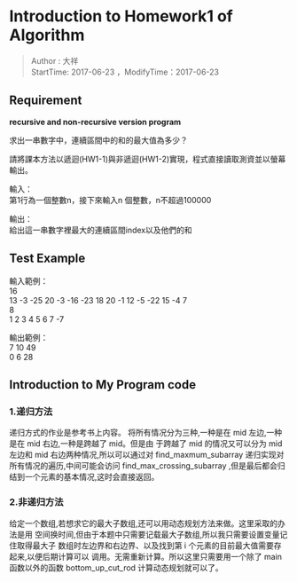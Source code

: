 # Introduction to Homework1 of Algorithm
> Author : 大祥  
> StartTime: 2017-06-23 ，ModifyTime：2017-06-23

## Requirement
**recursive and non-recursive version program**

求出一串數字中，連續區間中的和的最大值為多少？

請將課本方法以遞迴(HW1-1)與非遞迴(HW1-2)實現，程式直接讀取測資並以螢幕輸出。

輸入：  
第1行為一個整數n，接下來輸入n 個整數，n不超過100000  

輸出：  
給出這一串數字裡最大的連續區間index以及他們的和  

## Test Example
輸入範例：  
16  
13 -3 -25 20 -3 -16 -23 18 20 -1 12 -5 -22 15 -4 7   
8  
1 2 3 4 5 6 7 -7  

輸出範例：  
7 10 49  
0 6 28

## Introduction to My Program code
### 1.递归方法
递归方式的作业是参考书上内容。
将所有情况分为三种,一种是在 mid 左边,一种是在 mid 右边,一种是跨越了 mid。但是由
于跨越了 mid 的情况又可以分为 mid 左边和 mid 右边两种情况,所以可以通过对
find_maxmum_subarray 递归实现对所有情况的遍历,中间可能会访问
find_max_crossing_subarray ,但是最后都会归结到一个元素的基本情况,这时会直接返回。

### 2.非递归方法
给定一个数组,若想求它的最大子数组,还可以用动态规划方法来做。这里采取的办法是用
空间换时间,但由于本题中只需要记载最大子数组,所以我只需要设置变量记住取得最大子
数组时左边界和右边界、以及找到第 i 个元素的目前最大值需要存起来,以便后期计算可以
调用。无需重新计算。所以这里只需要用一个除了 main 函数以外的函数 bottom_up_cut_rod
计算动态规划就可以了。
